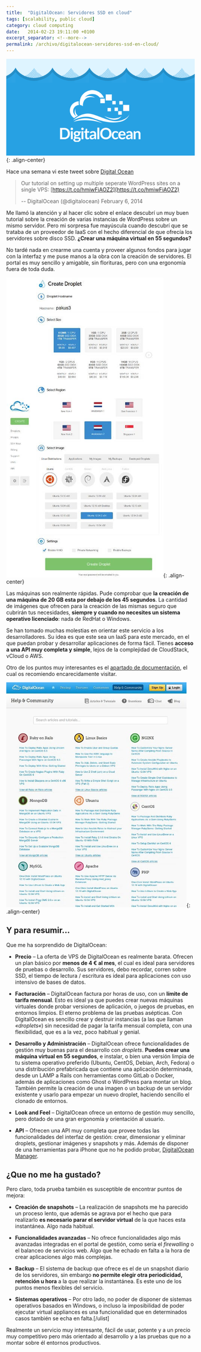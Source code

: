 ```yaml
---
title:  "DigitalOcean: Servidores SSD en cloud"
tags: [scalability, public cloud]
category: cloud computing
date:   2014-02-23 19:11:00 +0100
excerpt_separator: <!--more-->
permalink: /archivo/digitalocean-servidores-ssd-en-cloud/
---
```


![DigitalOcean](/assets/img/DigitalOcean.png){: .align-center}

Hace una semana vi este tweet sobre [Digital Ocean](https://www.digitalocean.com/)

> Our tutorial on setting up multiple seperate WordPress sites on a single VPS: [https://t.co/hmiwFiAOZ2](https://t.co/hmiwFiAOZ2)
>
> -- DigitalOcean (@digitalocean) February 6, 2014

Me llamó la atención y al hacer clic sobre el enlace descubrí un muy buen tutorial sobre la creación de varias instancias de WordPress sobre un mismo servidor. Pero mi sorpresa fue mayúscula cuando descubrí que se trataba de un proveedor de IaaS con el hecho diferencial de que ofrecía los servidores sobre disco SSD. **¿Crear una máquina virtual en 55 segundos?**

No tardé nada en crearme una cuenta y proveer algunos fondos para jugar con la interfaz y me puse manos a la obra con la creación de servidores. El portal es muy sencillo y amigable, sin florituras, pero con una ergonomía fuera de toda duda.

![Interfaz para la creación de una máquina virtual](/assets/img/DigitalOcean_Control_Panel_-_Creando_Droplet-2.jpg){: .align-center}

Las máquinas son realmente rápidas. Pude comprobar que **la creación de una máquina de 20 GB esta por debajo de los 45 segundos**. La cantidad de imágenes que ofrecen para la creación de las mismas seguro que cubrirán tus necesidades, **siempre y cuando no necesites un sistema operativo licenciado**: nada de RedHat o Windows.

Se han tomado muchas molestias en orientar este servicio a los desarrolladores. Su idea es que este sea un IaaS para este mercado, en el que puedan probar y desarrollar aplicaciones de forma fácil. Tienes **acceso a una API muy completa y simple**, lejos de la complejidad de CloudStack, vCloud o AWS.

Otro de los puntos muy interesantes es el [apartado de documentación](https://www.digitalocean.com/community/), el cual os recomiendo encarecidamente visitar.

![Ayuda en Digital Ocean](/assets/img/DigitalOcean_Community_DigitalOcean_-_Ayuda.jpg){: .align-center}

## Y para resumir...

Que me ha sorprendido de DigitalOcean:

- **Precio** – La oferta de VPS de DigitalOcean es realmente barata. Ofrecen un plan básico por **menos de 4 € al mes**, el cual es ideal para servidores de pruebas o desarrollo. Sus servidores, debo recordar, corren sobre SSD, el tiempo de lectura / escritura es ideal para aplicaciones con uso intensivo de bases de datos.

- **Facturación** – DigitalOcean factura por horas de uso, con un **límite de tarifa mensual**. Esto es ideal ya que puedes crear nuevas máquinas virtuales donde probar versiones de aplicación, o juegos de pruebas, en entornos limpios. El eterno problema de las pruebas asépticas. Con DigitalOcean es sencillo crear y destruir instancias (a las que llaman *«droplets«*) sin necesidad de pagar la tarifa mensual completa, con una flexibilidad, que es a la vez, poco habitual y genial.

- **Desarrollo y Administración** – DigitalOcean ofrece funcionalidades de gestión muy buenas para el desarrollo con *droplets*. **Puedes crear una máquina virtual en 55 segundos**, e instalar, o bien una versión limpia de tu sistema operativo preferido (Ubuntu, CentOS, Debian, Arch, Fedora) o una distribución prefabricada que contiene una aplicación determinada, desde un LAMP a Rails con herramientas como GitLab o Docker, además de aplicaciones como Ghost o WordPress para montar un blog. También permite la creación de una imagen o un backup de un servidor existente y usarlo para empezar un nuevo droplet, haciendo sencillo el clonado de entornos.

- **Look and Feel** – DigitalOcean ofrece un entorno de gestión muy sencillo, pero dotado de una gran ergonomía y orientación al usuario. 

- **API** – Ofrecen una API muy completa que provee todas las funcionalidades del interfaz de gestión: crear, dimensionar y eliminar droplets, gestionar imágenes y snapshots y más. Además de disponer de una herramientas para iPhone que no he podido probar, [DigitalOcean Manager](https://itunes.apple.com/app/digitalocean-manager/id633128302).

## ¿Que no me ha gustado?

Pero claro, toda prueba también es susceptible de encontrar puntos de mejora:

- **Creación de snapshots** – La realización de snapshots me ha parecido un proceso lento, que además se agrava por el hecho que para realizarlo **es necesario parar el servidor virtual** de la que haces esta instantánea. Algo nada habitual.

- **Funcionalidades avanzadas** – No ofrece funcionalidades algo más avanzadas integradas en el portal de gestión, como sería el *firewalling* o el balanceo de servicios web. Algo que he echado en falta a la hora de crear aplicaciones algo más complejas.

- **Backup** – El sistema de backup que ofrece es el de un snapshot diario de los servidores, sin embargo **no permite elegir otra periodicidad, retención u hora** a la que realizar la instantánea. Es este uno de los puntos menos flexibles del servicio.

- **Sistemas operativos** – Por otro lado, no poder de disponer de sistemas operativos basados en Windows, o incluso la imposibilidad de poder ejecutar virtual appliances es una funcionalidad que en determinados casos también se echa en falta.[/ulist]

Realmente un servicio muy interesante, fácil de usar, potente y a un precio muy competitivo pero más orientado al desarrollo y a las pruebas que no a montar sobre él entornos productivos.